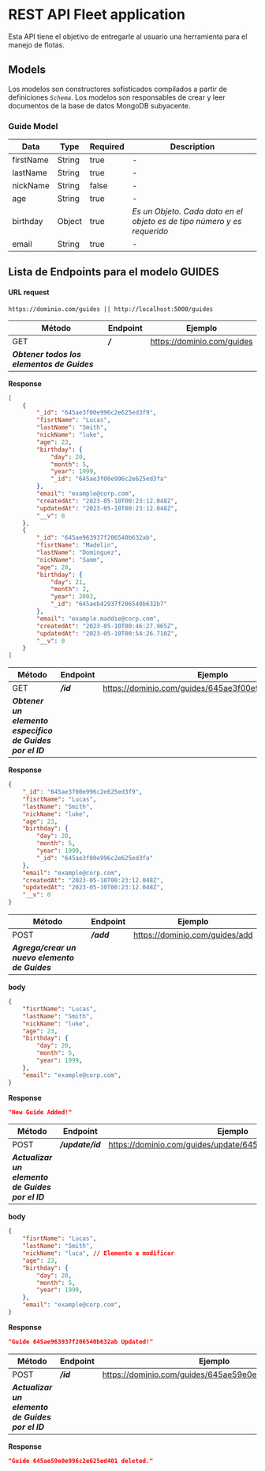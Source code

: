 # REST API Fleet application
Esta API tiene el objetivo de entregarle al usuario una herramienta para el manejo de flotas.
## Models
Los modelos son constructores sofisticados compilados a partir de definiciones *<code>Schema</code>*. Los modelos son responsables de crear y leer documentos de la base de datos MongoDB subyacente.
### Guide Model

| Data | Type | Required | Description|
| ------- | ------- | ------- | ------- |
| firstName | String | true | *-* |
| lastName | String | true | *-*|
| nickName | String | false | *-*|
| age | String | true | *-*|
| birthday | Object | true | *Es un Objeto. Cada dato en el objeto es de tipo número y es requerido*|
| email | String | true | *-*|


## Lista de Endpoints para el modelo GUIDES

#### URL request
    https://dominio.com/guides || http://localhost:5000/guides

| Método | Endpoint | Ejemplo  |
| ------ | -------- | -------- |
| GET    | ***/***  | https://dominio.com/guides |
|***Obtener todos los elementos de Guides*** |

**Response**

```json
[
    {
        "_id": "645ae3f00e996c2e625ed3f9",
        "fisrtName": "Lucas",
        "lastName": "Smith",
        "nickName": "luke",
        "age": 23,
        "birthday": {
            "day": 20,
            "month": 5,
            "year": 1999,
            "_id": "645ae3f00e996c2e625ed3fa"
        },
        "email": "example@corp.com",
        "createdAt": "2023-05-10T00:23:12.048Z",
        "updatedAt": "2023-05-10T00:23:12.048Z",
        "__v": 0
    },
    {
        "_id": "645ae963937f206540b632ab",
        "fisrtName": "Madelin",
        "lastName": "Dominguez",
        "nickName": "Samm",
        "age": 20,
        "birthday": {
            "day": 21,
            "month": 2,
            "year": 2003,
            "_id": "645aeb42937f206540b632b7"
        },
        "email": "example.maddie@corp.com",
        "createdAt": "2023-05-10T00:46:27.965Z",
        "updatedAt": "2023-05-10T00:54:26.710Z",
        "__v": 0
    }
]
```


| Método | Endpoint | Ejemplo  |
| ------ | -------- | -------- |
| GET    | ***/id***  | https://dominio.com/guides/645ae3f00e996c2e625ed3f9 |
|***Obtener un elemento especifico de Guides por el ID***|||

**Response**

```json
{
    "_id": "645ae3f00e996c2e625ed3f9",
    "fisrtName": "Lucas",
    "lastName": "Smith",
    "nickName": "luke",
    "age": 23,
    "birthday": {
        "day": 20,
        "month": 5,
        "year": 1999,
        "_id": "645ae3f00e996c2e625ed3fa"
    },
    "email": "example@corp.com",
    "createdAt": "2023-05-10T00:23:12.048Z",
    "updatedAt": "2023-05-10T00:23:12.048Z",
    "__v": 0
}
```

| Método | Endpoint | Ejemplo  |
| ------ | -------- | -------- |
| POST   | ***/add***  | https://dominio.com/guides/add |
|***Agrega/crear un nuevo elemento de Guides***|||

**body**
```json
{
    "fisrtName": "Lucas",
    "lastName": "Smith",
    "nickName": "luke",
    "age": 23,
    "birthday": {
        "day": 20,
        "month": 5,
        "year": 1999,
    },
    "email": "example@corp.com",
}
```

**Response**
```json
"New Guide Added!"
```

| Método | Endpoint | Ejemplo  |
| ------ | -------- | -------- |
| POST   | ***/update/id***  | https://dominio.com/guides/update/645ae3f00e996c2e625ed3f9 |
|***Actualizar un elemento de Guides por el ID***|||

**body**
```json
{
    "fisrtName": "Lucas",
    "lastName": "Smith",
    "nickName": "luca", // Elemento a modificar
    "age": 23,
    "birthday": {
        "day": 20,
        "month": 5,
        "year": 1999,
    },
    "email": "example@corp.com",
}
```
**Response**

```json
"Guide 645ae963937f206540b632ab Updated!"
```

| Método | Endpoint | Ejemplo  |
| ------ | -------- | -------- |
| POST   | ***/id***  | https://dominio.com/guides/645ae59e0e996c2e625ed401 |
|***Actualizar un elemento de Guides por el ID***|||

**Response**

```json
"Guide 645ae59e0e996c2e625ed401 deleted."
```
